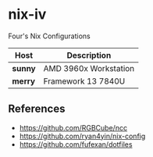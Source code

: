 # nix-iv

Four's Nix Configurations

| Host       | Description           |
| ---------- | --------------------- |
| **sunny**  | AMD 3960x Workstation |
| **merry**  | Framework 13 7840U    |

## References

- https://github.com/RGBCube/ncc
- https://github.com/ryan4yin/nix-config
- https://github.com/fufexan/dotfiles
